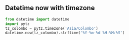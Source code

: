 ## Datetime now with timezone
```python
from datetime import datetime
import pytz
tz_colombo = pytz.timezone('Asia/Colombo')
datetime.now(tz_colombo).strftime('%Y-%m-%d %H:%M:%S')
```
